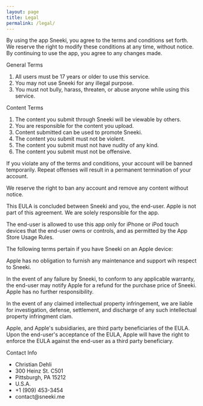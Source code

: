 ```yaml
---
layout: page
title: Legal
permalink: /legal/
---
```


By using the app Sneeki, you agree to the terms and conditions set forth. We reserve the right to modify these conditions at any time, without notice. By continuing to use the app, you agree to any changes made.

General Terms
<ol>
	<li>All users must be 17 years or older to use this service.</li>
	<li>You may not use Sneeki for any illegal purpose.</li>
	<li>You must not bully, harass, threaten, or abuse anyone while using this service.</li>
</ol>

Content Terms
<ol>
	<li>The content you submit through Sneeki will be viewable by others.</li>
	<li>You are responsible for the content you upload.</li>
	<li>Content submitted can be used to promote Sneeki.</li>
	<li>The content you submit must not be violent.</li>
	<li>The content you submit must not have nudity of any kind.</li>
	<li>The content you submit must not be offensive.</li>
</ol>

If you violate any of the terms and conditions, your account will be banned temporarily. Repeat offenses will result in a permanent termination of your account.

We reserve the right to ban any account and remove any content without notice.

This EULA is concluded between Sneeki and you, the end-user. Apple is not part of this agreement. We are solely responsible for the app. 

The end-user is allowed to use this app only for iPhone or iPod touch devices that the end-user owns or controls, and as permitted by the App Store Usage Rules.

The following terms pertain if you have Sneeki on an Apple device:

Apple has no obligation to furnish any maintenance and support wih respect to Sneeki.

In the event of any failure by Sneeki, to conform to any applicable warranty, the end-user may notify Apple for a refund for the purchase price of Sneeki. Apple has no further responsibility.

In the event of any claimed intellectual property infringement, we are liable for investigation, defense, settlement, and discharge of any such intellectual property infringment clam.

Apple, and Apple's subsidiaries, are third party beneficiaries of the EULA. Upon the end-user's acceptance of the EULA, Apple will have the right to enforce the EULA against the end-user as a third party beneficiary.

Contact Info
<ul>
	<li>Christian Dehli</li>
	<li>300 Heinz St. C501</li>
	<li>Pittsburgh, PA 15212</li>
	<li>U.S.A.</li>
	<li>+1 (909) 453-3454</li>
	<li>contact@sneeki.me</li>
</ul>
